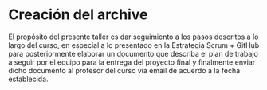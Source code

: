 ﻿# Creación del archive
El propósito del presente taller es dar seguimiento a los pasos descritos a lo largo del curso, en especial a lo presentado en la Estrategia Scrum + GitHub para posteriormente elaborar un documento que describa el plan de trabajo a seguir por el equipo para la entrega del proyecto final y finalmente enviar dicho documento al profesor del curso vía email de acuerdo a la fecha establecida.

